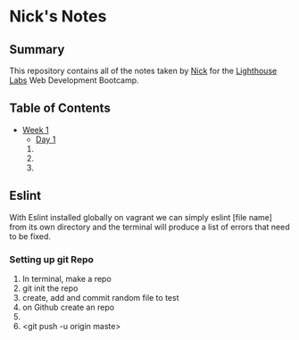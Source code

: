 # Nick's Notes

## Summary

This repository contains all of the notes taken by [Nick](https://github.com/hoszie) for the [Lighthouse Labs](https://www.lighthouselabs.ca) Web Development Bootcamp.

## Table of Contents
* [Week 1](../lighthouse/lighthouse-web-notes/Week_1)
  * [Day 1](../Week_1/Day_1)
  1. 
  2. 
  3. 

## Eslint

With Eslint installed globally on vagrant we can simply eslint [file name] from its own directory and the terminal will produce a list of errors that need to be fixed.

### Setting up git Repo

1. In terminal, make a repo
2. git init the repo
3. create, add and commit random file to test
4. on Github create an repo
5. <git remote add origin URL>
6. <git push -u origin maste>




